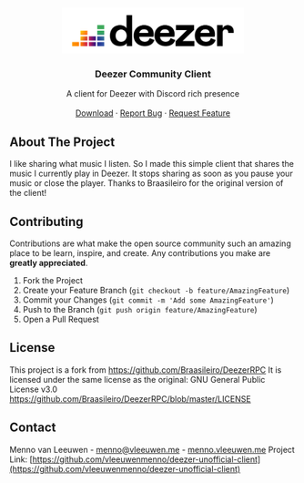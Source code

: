 <!--
*** Thanks for checking out this README Template. If you have a suggestion that would
*** make this better, please fork the repo and create a pull request or simply open
*** an issue with the tag "enhancement".
*** Thanks again! Now go create something AMAZING! :D
-->

<!-- PROJECT SHIELDS -->
<!--
*** I'm using markdown "reference style" links for readability.
*** Reference links are enclosed in brackets [ ] instead of parentheses ( ).
*** See the bottom of this document for the declaration of the reference variables
*** for contributors-url, forks-url, etc. This is an optional, concise syntax you may use.
*** https://www.markdownguide.org/basic-syntax/#reference-style-links
-->
<!-- PROJECT LOGO -->
<br />
<p align="center">
  <a href="https://github.com/vleeuwenmenno/deezer-unofficial-client">
    <img src="wwwroot/img/logo-full.png" alt="Logo" height="80">
  </a>

  <h3 align="center">Deezer Community Client</h3>

  <p align="center">
    A client for Deezer with Discord rich presence
    <br />
    <br />
    <a href="https://github.com/vleeuwenmenno/deezer-unofficial-client/releases">Download</a>
    ·
    <a href="https://github.com/vleeuwenmenno/deezer-unofficial-client/issues">Report Bug</a>
    ·
    <a href="https://github.com/vleeuwenmenno/deezer-unofficial-client/issues">Request Feature</a>
  </p>
</p>


<!-- ABOUT THE PROJECT -->
## About The Project

I like sharing what music I listen. So I made this simple client that shares the music I currently play in Deezer. It stops sharing as soon as you pause your music or close the player.
Thanks to Braasileiro for the original version of the client!

<!-- CONTRIBUTING -->
## Contributing

Contributions are what make the open source community such an amazing place to be learn, inspire, and create. Any contributions you make are **greatly appreciated**.

1. Fork the Project
2. Create your Feature Branch (`git checkout -b feature/AmazingFeature`)
3. Commit your Changes (`git commit -m 'Add some AmazingFeature'`)
4. Push to the Branch (`git push origin feature/AmazingFeature`)
5. Open a Pull Request


<!-- LICENSE -->
## License

This project is a fork from https://github.com/Braasileiro/DeezerRPC
It is licensed under the same license as the original: GNU General Public License v3.0
https://github.com/Braasileiro/DeezerRPC/blob/master/LICENSE

<!-- CONTACT -->
## Contact

Menno van Leeuwen - menno@vleeuwen.me - [menno.vleeuwen.me](https://menno.vleeuwen.me)
Project Link: [https://github.com/vleeuwenmenno/deezer-unofficial-client](https://github.com/vleeuwenmenno/deezer-unofficial-client)